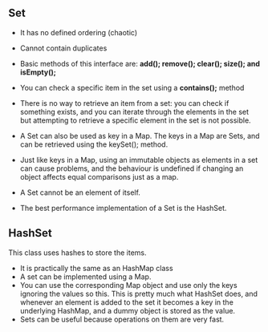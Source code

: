 ## Set

 - It has no defined ordering (chaotic)
 - Cannot contain duplicates
 - Basic methods of this interface are: **add(); remove(); clear(); size(); and isEmpty();**
 - You can check a specific item in the set using a **contains();** method
 - There is no way to retrieve an item from a set: you can check if something exists, and you can iterate through the elements in the set
 but attempting to retrieve a specific element in the set is not possible.
 
 - A Set can also be used as key in a Map. The keys in a Map are Sets, and can be retrieved using the keySet(); method.
 
 - Just like keys in a Map, using an immutable objects as elements in a set can cause problems, and the behaviour is undefined
 if changing an object affects equal comparisons just as a map.
 
  - A Set cannot be an element of itself.
  
  - The best performance implementation of a Set is the HashSet.
  
  ## HashSet
  
 This class uses hashes to store the items.
 
  - It is practically the same as an HashMap class
  - A set can be implemented using a Map.
  - You can use the corresponding Map object and use only the keys ignoring the values so this.
  This is pretty much what HashSet does, and whenever an element is added to the set it becomes a key in the underlying HashMap,
  and a dummy object is stored as the value.
  - Sets can be useful because operations on them are very fast.